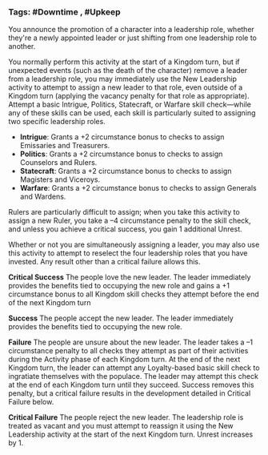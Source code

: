 ### Tags: #Downtime , #Upkeep

You announce the promotion of a character into a leadership role, whether they're a newly appointed leader or just shifting from one leadership role to another.  
  
You normally perform this activity at the start of a Kingdom turn, but if unexpected events (such as the death of the character) remove a leader from a leadership role, you may immediately use the New Leadership activity to attempt to assign a new leader to that role, even outside of a Kingdom turn (applying the vacancy penalty for that role as appropriate). Attempt a basic Intrigue, Politics, Statecraft, or Warfare skill check—while any of these skills can be used, each skill is particularly suited to assigning two specific leadership roles.

- **Intrigue**: Grants a +2 circumstance bonus to checks to assign Emissaries and Treasurers.
- **Politics**: Grants a +2 circumstance bonus to checks to assign Counselors and Rulers.
- **Statecraft**: Grants a +2 circumstance bonus to checks to assign Magisters and Viceroys.
- **Warfare**: Grants a +2 circumstance bonus to checks to assign Generals and Wardens.

Rulers are particularly difficult to assign; when you take this activity to assign a new Ruler, you take a –4 circumstance penalty to the skill check, and unless you achieve a critical success, you gain 1 additional Unrest.  
  
Whether or not you are simultaneously assigning a leader, you may also use this activity to attempt to reselect the four leadership roles that you have invested. Any result other than a critical failure allows this.  
  
**Critical Success** The people love the new leader. The leader immediately provides the benefits tied to occupying the new role and gains a +1 circumstance bonus to all Kingdom skill checks they attempt before the end of the next Kingdom turn  

**Success** The people accept the new leader. The leader immediately provides the benefits tied to occupying the new role.  

**Failure** The people are unsure about the new leader. The leader takes a –1 circumstance penalty to all checks they attempt as part of their activities during the Activity phase of each Kingdom turn. At the end of the next Kingdom turn, the leader can attempt any Loyalty-based basic skill check to ingratiate themselves with the populace. The leader may attempt this check at the end of each Kingdom turn until they succeed. Success removes this penalty, but a critical failure results in the development detailed in Critical Failure below.  

**Critical Failure** The people reject the new leader. The leadership role is treated as vacant and you must attempt to reassign it using the New Leadership activity at the start of the next Kingdom turn. Unrest increases by 1.